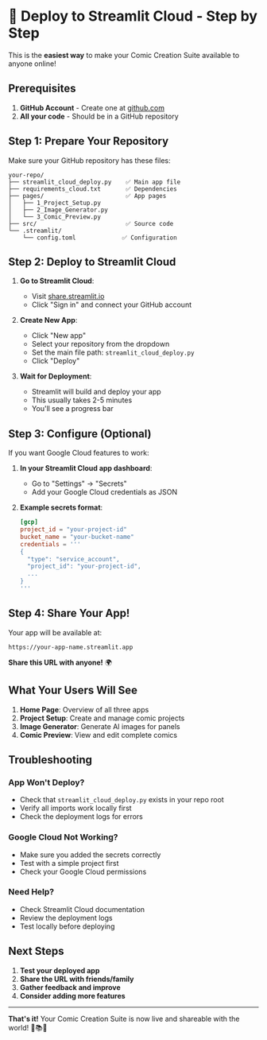 # 🚀 Deploy to Streamlit Cloud - Step by Step

This is the **easiest way** to make your Comic Creation Suite available to anyone online!

## Prerequisites

1. **GitHub Account** - Create one at [github.com](https://github.com)
2. **All your code** - Should be in a GitHub repository

## Step 1: Prepare Your Repository

Make sure your GitHub repository has these files:

```
your-repo/
├── streamlit_cloud_deploy.py    ✅ Main app file
├── requirements_cloud.txt       ✅ Dependencies
├── pages/                       ✅ App pages
│   ├── 1_Project_Setup.py
│   ├── 2_Image_Generator.py
│   └── 3_Comic_Preview.py
├── src/                         ✅ Source code
└── .streamlit/
    └── config.toml             ✅ Configuration
```

## Step 2: Deploy to Streamlit Cloud

1. **Go to Streamlit Cloud**:
   - Visit [share.streamlit.io](https://share.streamlit.io)
   - Click "Sign in" and connect your GitHub account

2. **Create New App**:
   - Click "New app"
   - Select your repository from the dropdown
   - Set the main file path: `streamlit_cloud_deploy.py`
   - Click "Deploy"

3. **Wait for Deployment**:
   - Streamlit will build and deploy your app
   - This usually takes 2-5 minutes
   - You'll see a progress bar

## Step 3: Configure (Optional)

If you want Google Cloud features to work:

1. **In your Streamlit Cloud app dashboard**:
   - Go to "Settings" → "Secrets"
   - Add your Google Cloud credentials as JSON

2. **Example secrets format**:
   ```toml
   [gcp]
   project_id = "your-project-id"
   bucket_name = "your-bucket-name"
   credentials = '''
   {
     "type": "service_account",
     "project_id": "your-project-id",
     ...
   }
   '''
   ```

## Step 4: Share Your App!

Your app will be available at:
```
https://your-app-name.streamlit.app
```

**Share this URL with anyone!** 🌍

## What Your Users Will See

1. **Home Page**: Overview of all three apps
2. **Project Setup**: Create and manage comic projects
3. **Image Generator**: Generate AI images for panels
4. **Comic Preview**: View and edit complete comics

## Troubleshooting

### App Won't Deploy?
- Check that `streamlit_cloud_deploy.py` exists in your repo root
- Verify all imports work locally first
- Check the deployment logs for errors

### Google Cloud Not Working?
- Make sure you added the secrets correctly
- Test with a simple project first
- Check your Google Cloud permissions

### Need Help?
- Check Streamlit Cloud documentation
- Review the deployment logs
- Test locally before deploying

## Next Steps

1. **Test your deployed app**
2. **Share the URL with friends/family**
3. **Gather feedback and improve**
4. **Consider adding more features**

---

**That's it!** Your Comic Creation Suite is now live and shareable with the world! 🎨📚✨ 